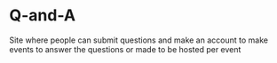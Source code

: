 # Q-and-A
Site where people can submit questions and make an account to make events to answer the questions or made to be hosted per event
